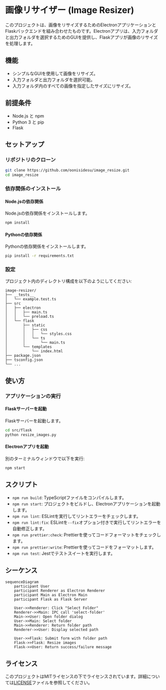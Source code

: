 # 画像リサイザー (Image Resizer)

このプロジェクトは、画像をリサイズするためのElectronアプリケーションとFlaskバックエンドを組み合わせたものです。Electronアプリは、入力フォルダと出力フォルダを選択するためのGUIを提供し、Flaskアプリが画像のリサイズを処理します。

## 機能

- シンプルなGUIを使用して画像をリサイズ。
- 入力フォルダと出力フォルダを選択可能。
- 入力フォルダ内のすべての画像を指定したサイズにリサイズ。

## 前提条件

- Node.js と npm
- Python 3 と pip
- Flask

## セットアップ

### リポジトリのクローン

```sh
git clone https://github.com/oonisidesu/image_resize.git
cd image_resize
```

### 依存関係のインストール

#### Node.jsの依存関係

Node.jsの依存関係をインストールします。

```sh
npm install
```

#### Pythonの依存関係

Pythonの依存関係をインストールします。

```sh
pip install -r requirements.txt
```

### 設定

プロジェクト内のディレクトリ構成を以下のようにしてください:

```
image-resizer/
├── __tests__
│   └── example.test.ts
├── src
│   ├── electron
│   │   ├── main.ts
│   │   └── preload.ts
│   └── flask
│       ├── static
│       │   ├── css
│       │   │   └── styles.css
│       │   └── ts
│       │       └── main.ts
│       └── templates
│           └── index.html
├── package.json
├── tsconfig.json
└── ...
```

## 使い方

### アプリケーションの実行

#### Flaskサーバーを起動

Flaskサーバーを起動します。

```sh
cd src/flask
python resize_images.py
```

#### Electronアプリを起動

別のターミナルウィンドウで以下を実行:

```sh
npm start
```

## スクリプト

- `npm run build`: TypeScriptファイルをコンパイルします。
- `npm run start`: プロジェクトをビルドし、Electronアプリケーションを起動します。
- `npm run lint`: ESLintを実行してリントエラーをチェックします。
- `npm run lint:fix`: ESLintを`--fix`オプション付きで実行してリントエラーを自動修正します。
- `npm run prettier:check`: Prettierを使ってコードフォーマットをチェックします。
- `npm run prettier:write`: Prettierを使ってコードをフォーマットします。
- `npm run test`: Jestでテストスイートを実行します。

## シーケンス

```mermaid
sequenceDiagram
    participant User
    participant Renderer as Electron Renderer
    participant Main as Electron Main
    participant Flask as Flask Server

    User->>Renderer: Click "Select Folder"
    Renderer->>Main: IPC call 'select-folder'
    Main->>User: Open folder dialog
    User->>Main: Select folder
    Main->>Renderer: Return folder path
    Renderer->>User: Display selected path

    User->>Flask: Submit form with folder path
    Flask->>Flask: Resize images
    Flask->>User: Return success/failure message
```

## ライセンス

このプロジェクトはMITライセンスの下でライセンスされています。詳細については[LICENSE](LICENSE)ファイルを参照してください。
